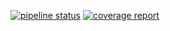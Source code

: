 [![pipeline status](https://stv.csie.ntut.edu.tw/aurora314156/GeoProject/badges/master/pipeline.svg)](https://stv.csie.ntut.edu.tw/aurora314156/GeoProject/commits/master)
[![coverage report](https://stv.csie.ntut.edu.tw/aurora314156/GeoProject/badges/master/coverage.svg)](https://stv.csie.ntut.edu.tw/aurora314156/GeoProject/commits/master)